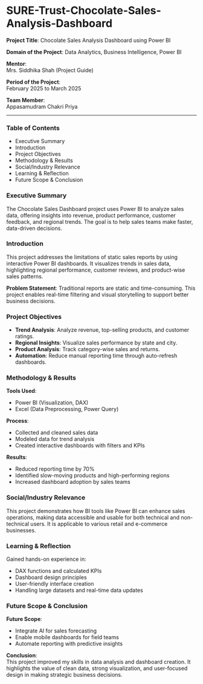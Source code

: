 # SURE-Trust-Chocolate-Sales-Analysis-Dashboard

**Project Title**: Chocolate Sales Analysis Dashboard using Power BI

**Domain of the Project**: Data Analytics, Business Intelligence, Power BI

**Mentor**:  
Mrs. Siddhika Shah (Project Guide)

**Period of the Project**:  
February 2025 to March 2025

**Team Member**:  
Appasamudram Chakri Priya

------------------------------------------------------------------------------------------------------

### **Table of Contents**
- Executive Summary  
- Introduction  
- Project Objectives  
- Methodology & Results  
- Social/Industry Relevance  
- Learning & Reflection  
- Future Scope & Conclusion  

### **Executive Summary**
The Chocolate Sales Dashboard project uses Power BI to analyze sales data, offering insights into revenue, product performance, customer feedback, and regional trends. The goal is to help sales teams make faster, data-driven decisions.

### **Introduction**
This project addresses the limitations of static sales reports by using interactive Power BI dashboards. It visualizes trends in sales data, highlighting regional performance, customer reviews, and product-wise sales patterns.

**Problem Statement**: Traditional reports are static and time-consuming. This project enables real-time filtering and visual storytelling to support better business decisions.

### **Project Objectives**
- **Trend Analysis**: Analyze revenue, top-selling products, and customer ratings.
- **Regional Insights**: Visualize sales performance by state and city.
- **Product Analysis**: Track category-wise sales and returns.
- **Automation**: Reduce manual reporting time through auto-refresh dashboards.

### **Methodology & Results**
**Tools Used**:  
- Power BI (Visualization, DAX)  
- Excel (Data Preprocessing, Power Query)  

**Process**:  
- Collected and cleaned sales data  
- Modeled data for trend analysis  
- Created interactive dashboards with filters and KPIs  

**Results**:  
- Reduced reporting time by 70%  
- Identified slow-moving products and high-performing regions  
- Increased dashboard adoption by sales teams

### **Social/Industry Relevance**
This project demonstrates how BI tools like Power BI can enhance sales operations, making data accessible and usable for both technical and non-technical users. It is applicable to various retail and e-commerce businesses.

### **Learning & Reflection**
Gained hands-on experience in:
- DAX functions and calculated KPIs
- Dashboard design principles
- User-friendly interface creation  
- Handling large datasets and real-time data updates

### **Future Scope & Conclusion**
**Future Scope**:
- Integrate AI for sales forecasting  
- Enable mobile dashboards for field teams  
- Automate reporting with predictive insights  

**Conclusion**:  
This project improved my skills in data analysis and dashboard creation. It highlights the value of clean data, strong visualization, and user-focused design in making strategic business decisions.
